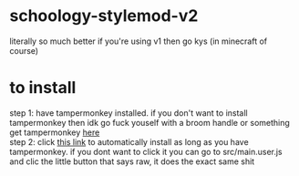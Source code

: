 # schoology-stylemod-v2
literally so much better if you're using v1 then go kys (in minecraft of course)

# to install
step 1: have tampermonkey installed. if you don't want to install tampermonkey then idk go fuck youself with a broom handle or something <br>
get tampermonkey [here](https://www.tampermonkey.net/) <br>
step 2: click [this link](https://www.example.com) to automatically install as long as you have tampermonkey. if you dont want to click it you can go to src/main.user.js and clic the little button that says raw, it does the exact same shit
